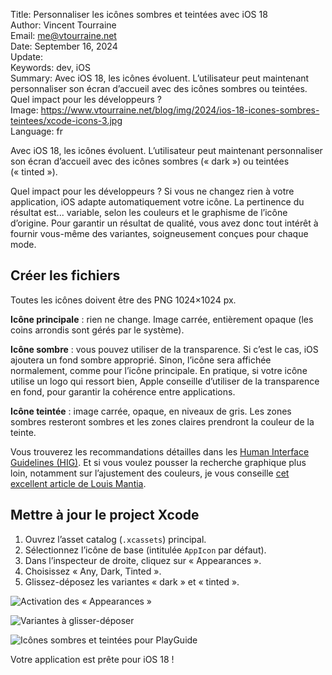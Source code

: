 Title:    Personnaliser les icônes sombres et teintées avec iOS 18  
Author:   Vincent Tourraine  
Email:    me@vtourraine.net  
Date:     September 16, 2024  
Update:   
Keywords: dev, iOS  
Summary:  Avec iOS 18, les icônes évoluent. L’utilisateur peut maintenant personnaliser son écran d’accueil avec des icônes sombres ou teintées. Quel impact pour les développeurs ?  
Image:    https://www.vtourraine.net/blog/img/2024/ios-18-icones-sombres-teintees/xcode-icons-3.jpg  
Language: fr  


Avec iOS 18, les icônes évoluent. L’utilisateur peut maintenant personnaliser son écran d’accueil avec des icônes sombres (« dark ») ou teintées (« tinted »).

Quel impact pour les développeurs ? Si vous ne changez rien à votre application, iOS adapte automatiquement votre icône. La pertinence du résultat est... variable, selon les couleurs et le graphisme de l’icône d’origine. Pour garantir un résultat de qualité, vous avez donc tout intérêt à fournir vous-même des variantes, soigneusement conçues pour chaque mode.

## Créer les fichiers

Toutes les icônes doivent être des PNG 1024×1024 px.

**Icône principale** : rien ne change. Image carrée, entièrement opaque (les coins arrondis sont gérés par le système).

**Icône sombre** : vous pouvez utiliser de la transparence. Si c’est le cas, iOS ajoutera un fond sombre approprié. Sinon, l’icône sera affichée normalement, comme pour l’icône principale. En pratique, si votre icône utilise un logo qui ressort bien, Apple conseille d’utiliser de la transparence en fond, pour garantir la cohérence entre applications.

**Icône teintée** : image carrée, opaque, en niveaux de gris. Les zones sombres resteront sombres et les zones claires prendront la couleur de la teinte.

Vous trouverez les recommandations détailles dans les [Human Interface Guidelines (HIG)](https://developer.apple.com/design/human-interface-guidelines/app-icons#Platform-considerations). Et si vous voulez pousser la recherche graphique plus loin, notamment sur l’ajustement des couleurs, je vous conseille [cet excellent article de Louis Mantia](https://lmnt.me/blog/dark-mode-app-icons.html).

## Mettre à jour le project Xcode

1. Ouvrez l’asset catalog (`.xcassets`) principal.
2. Sélectionnez l’icône de base (intitulée `AppIcon` par défaut).
3. Dans l’inspecteur de droite, cliquez sur « Appearances ».
4. Choisissez « Any, Dark, Tinted ».
5. Glissez-déposez les variantes « dark » et « tinted ».

![Activation des « Appearances »](/blog/img/2024/ios-18-icones-sombres-teintees/xcode-icons-1.jpg)

![Variantes à glisser-déposer](/blog/img/2024/ios-18-icones-sombres-teintees/xcode-icons-2.jpg)

![Icônes sombres et teintées pour PlayGuide](/blog/img/2024/ios-18-icones-sombres-teintees/xcode-icons-3.jpg)

Votre application est prête pour iOS 18 !
